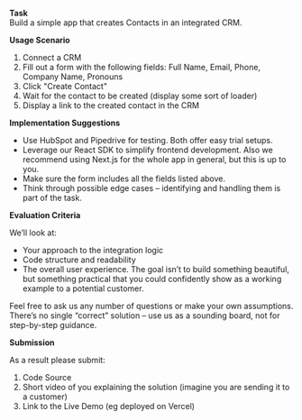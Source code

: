 **Task**  
Build a simple app that creates Contacts in an integrated CRM.

**Usage Scenario**

1. Connect a CRM  
2. Fill out a form with the following fields: Full Name, Email, Phone, Company Name, Pronouns  
3. Click "Create Contact"  
4. Wait for the contact to be created (display some sort of loader)  
5. Display a link to the created contact in the CRM

**Implementation Suggestions**

* Use HubSpot and Pipedrive for testing. Both offer easy trial setups.  
* Leverage our React SDK to simplify frontend development. Also we recommend using Next.js for the whole app in general, but this is up to you.  
* Make sure the form includes all the fields listed above.  
* Think through possible edge cases – identifying and handling them is part of the task.

**Evaluation Criteria**

We’ll look at:

* Your approach to the integration logic  
* Code structure and readability  
* The overall user experience. The goal isn’t to build something beautiful, but something practical that you could confidently show as a working example to a potential customer.

Feel free to ask us any number of questions or make your own assumptions. There’s no single “correct” solution – use us as a sounding board, not for step-by-step guidance.

**Submission**

As a result please submit:

1. Code Source  
2. Short video of you explaining the solution (imagine you are sending it to a customer)  
3. Link to the Live Demo (eg deployed on Vercel)
